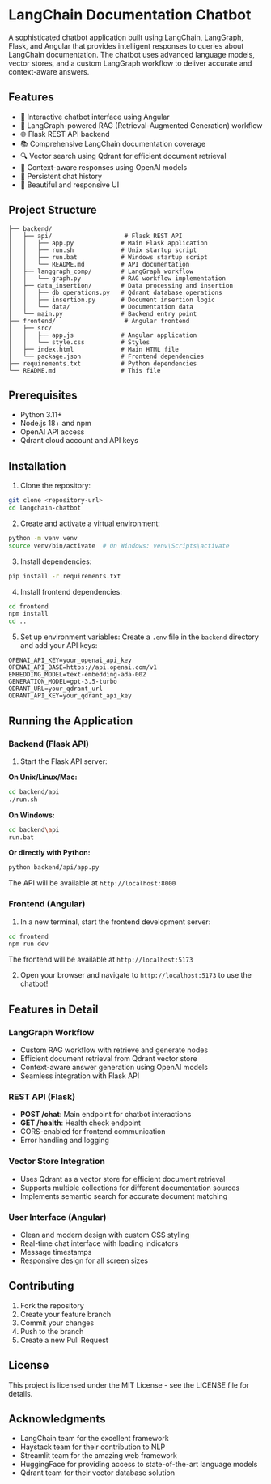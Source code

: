 # LangChain Documentation Chatbot

A sophisticated chatbot application built using LangChain, LangGraph, Flask, and Angular that provides intelligent responses to queries about LangChain documentation. The chatbot uses advanced language models, vector stores, and a custom LangGraph workflow to deliver accurate and context-aware answers.

## Features

- 🤖 Interactive chatbot interface using Angular
- 🔄 LangGraph-powered RAG (Retrieval-Augmented Generation) workflow
- 🌐 Flask REST API backend
- 📚 Comprehensive LangChain documentation coverage
- 🔍 Vector search using Qdrant for efficient document retrieval
- 🎯 Context-aware responses using OpenAI models
- 💾 Persistent chat history
- 🎨 Beautiful and responsive UI

## Project Structure

```
├── backend/
│   ├── api/                    # Flask REST API
│   │   ├── app.py             # Main Flask application
│   │   ├── run.sh             # Unix startup script
│   │   ├── run.bat            # Windows startup script
│   │   └── README.md          # API documentation
│   ├── langgraph_comp/        # LangGraph workflow
│   │   └── graph.py           # RAG workflow implementation
│   ├── data_insertion/        # Data processing and insertion
│   │   ├── db_operations.py   # Qdrant database operations
│   │   ├── insertion.py       # Document insertion logic
│   │   └── data/              # Documentation data
│   └── main.py                # Backend entry point
├── frontend/                   # Angular frontend
│   ├── src/
│   │   ├── app.js             # Angular application
│   │   └── style.css          # Styles
│   ├── index.html             # Main HTML file
│   └── package.json           # Frontend dependencies
├── requirements.txt           # Python dependencies
└── README.md                  # This file
```

## Prerequisites

- Python 3.11+
- Node.js 18+ and npm
- OpenAI API access
- Qdrant cloud account and API keys

## Installation

1. Clone the repository:
```bash
git clone <repository-url>
cd langchain-chatbot
```

2. Create and activate a virtual environment:
```bash
python -m venv venv
source venv/bin/activate  # On Windows: venv\Scripts\activate
```

3. Install dependencies:
```bash
pip install -r requirements.txt
```

4. Install frontend dependencies:
```bash
cd frontend
npm install
cd ..
```

5. Set up environment variables:
Create a `.env` file in the `backend` directory and add your API keys:
```env
OPENAI_API_KEY=your_openai_api_key
OPENAI_API_BASE=https://api.openai.com/v1
EMBEDDING_MODEL=text-embedding-ada-002
GENERATION_MODEL=gpt-3.5-turbo
QDRANT_URL=your_qdrant_url
QDRANT_API_KEY=your_qdrant_api_key
```

## Running the Application

### Backend (Flask API)

1. Start the Flask API server:

**On Unix/Linux/Mac:**
```bash
cd backend/api
./run.sh
```

**On Windows:**
```bash
cd backend\api
run.bat
```

**Or directly with Python:**
```bash
python backend/api/app.py
```

The API will be available at `http://localhost:8000`

### Frontend (Angular)

1. In a new terminal, start the frontend development server:
```bash
cd frontend
npm run dev
```

The frontend will be available at `http://localhost:5173`

2. Open your browser and navigate to `http://localhost:5173` to use the chatbot!

## Features in Detail

### LangGraph Workflow
- Custom RAG workflow with retrieve and generate nodes
- Efficient document retrieval from Qdrant vector store
- Context-aware answer generation using OpenAI models
- Seamless integration with Flask API

### REST API (Flask)
- **POST /chat**: Main endpoint for chatbot interactions
- **GET /health**: Health check endpoint
- CORS-enabled for frontend communication
- Error handling and logging

### Vector Store Integration
- Uses Qdrant as a vector store for efficient document retrieval
- Supports multiple collections for different documentation sources
- Implements semantic search for accurate document matching

### User Interface (Angular)
- Clean and modern design with custom CSS styling
- Real-time chat interface with loading indicators
- Message timestamps
- Responsive design for all screen sizes

## Contributing

1. Fork the repository
2. Create your feature branch
3. Commit your changes
4. Push to the branch
5. Create a new Pull Request

## License

This project is licensed under the MIT License - see the LICENSE file for details.

## Acknowledgments

- LangChain team for the excellent framework
- Haystack team for their contribution to NLP
- Streamlit team for the amazing web framework
- HuggingFace for providing access to state-of-the-art language models
- Qdrant team for their vector database solution
